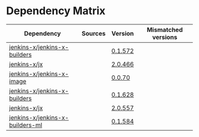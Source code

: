 # Dependency Matrix

Dependency | Sources | Version | Mismatched versions
---------- | ------- | ------- | -------------------
[jenkins-x/jenkins-x-builders](https://github.com/jenkins-x/jenkins-x-builders) |  | [0.1.572]() | 
[jenkins-x/jx](https://github.com/jenkins-x/jx) |  | [2.0.466]() | 
[jenkins-x/jenkins-x-image](https://github.com/jenkins-x/jenkins-x-image) |  | [0.0.70](https://github.com/jenkins-x/jenkins-x-image/releases/tag/0.0.70) | 
[jenkins-x/jenkins-x-builders](https://github.com/jenkins-x/jenkins-x-builders) |  | [0.1.628]() | 
[jenkins-x/jx](https://github.com/jenkins-x/jx) |  | [2.0.557](https://github.com/jenkins-x/jx/releases/tag/v2.0.557) | 
[jenkins-x/jenkins-x-builders-ml](https://github.com/jenkins-x/jenkins-x-builders-ml) |  | [0.1.584]() | 
